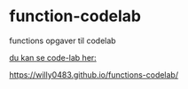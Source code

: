 # function-codelab
functions opgaver til codelab

[du kan se code-lab her:]( https://bo-nicolaisen.github.io/function-codelab/)


https://willy0483.github.io/functions-codelab/

